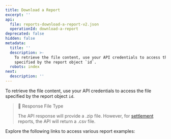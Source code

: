 ```yaml
---
title: Download a Report
excerpt: ''
api:
  file: reports-download-a-report-v2.json
  operationId: download-a-report
deprecated: false
hidden: false
metadata:
  title: ''
  description: >-
    To retrieve the file content, use your API credentials to access the file
    specified by the report object `id`.
  robots: index
next:
  description: ''
---
```

To retrieve the file content, use your API credentials to access the file specified by the report object `id`. 

> 📘 Response File Type
>
> The API response will provide a .zip file. However, for [settlement](introduction-reports#settlement-report) reports, the API will return a .csv file.

Explore the following links to access various report examples:

<Shelf classname="link_cards_container">
  <YunoCard title="Payments" href="https://raw.githubusercontent.com/yuno-payments/yuno-docs/v1.0.2-reports-fields-page-update/reference/Reports/manage-reports/report-examples/example-payments.csv.zip" titleSize="h4" />
  <YunoCard title="Settlement Report" href="https://raw.githubusercontent.com/yuno-payments/yuno-docs/v1.0.2-reports-fields-page-update/reference/Reports/manage-reports/report-examples/example-settlement-report.csv.zip" titleSize="h4" />
  <YunoCard title="Transaction Report" href="https://raw.githubusercontent.com/yuno-payments/yuno-docs/v1.0.2-reports-fields-page-update/reference/Reports/manage-reports/report-examples/example-transaction-report.csv.zip" titleSize="h4" />
  <YunoCard title="Transaction Reconciliation" href="https://raw.githubusercontent.com/yuno-payments/yuno-docs/v1.0.2-reports-fields-page-update/reference/Reports/manage-reports/report-examples/example-transaction-reconciliation.csv.zip" titleSize="h4" />
  <YunoCard title="Communications" href="https://raw.githubusercontent.com/yuno-payments/yuno-docs/v1.0.2-reports-fields-page-update/reference/Reports/manage-reports/report-examples/example-communications.csv.zip" titleSize="h4" />
</Shelf>

